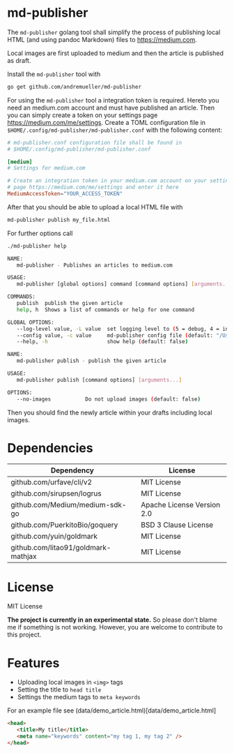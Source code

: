 # md-publisher

The `md-publisher` golang tool shall simplify the process of publishing local HTML (and
using pandoc Markdown) files to https://medium.com.

Local images are first uploaded to medium and then the article is published as
draft.

Install the `md-publisher` tool with
```bash
go get github.com/andremueller/md-publisher
```

For using the `md-publisher` tool a integration token is required. Hereto you need an medium.com account and must have published an article. Then you can simply create a token on your settings page https://medium.com/me/settings.
Create a TOML configuration file in `$HOME/.config/md-publisher/md-publisher.conf` with the following content:

```TOML
# md-publisher.conf configuration file shall be found in
# $HOME/.config/md-publisher/md-publisher.conf

[medium]
# Settings for medium.com

# Create an integration token in your medium.com account on your settings
# page https://medium.com/me/settings and enter it here
MediumAccessToken="YOUR_ACCESS_TOKEN"
```

After that you should be able to upload a local HTML file with

```bash
md-publisher publish my_file.html
```

For further options call
```bash
./md-publisher help

NAME:
   md-publisher - Publishes an articles to medium.com

USAGE:
   md-publisher [global options] command [command options] [arguments...]

COMMANDS:
   publish  publish the given article
   help, h  Shows a list of commands or help for one command

GLOBAL OPTIONS:
   --log-level value, -L value  set logging level to (5 = debug, 4 = info, 3 = warn, 2 = error, 1 = fatal (default: 5)
   --config value, -c value     md-publisher config file (default: "/Users/muellera/.config/md-publisher/md-publisher.conf")
   --help, -h                   show help (default: false)
```

```bash
NAME:
   md-publisher publish - publish the given article

USAGE:
   md-publisher publish [command options] [arguments...]

OPTIONS:
   --no-images           Do not upload images (default: false)
```

Then you should find the newly article within your drafts including local images.

# Dependencies

| Dependency                          | License                    |
| ----------------------------------- | -------------------------- |
| github.com/urfave/cli/v2            | MIT License                |
| github.com/sirupsen/logrus          | MIT License                |
| github.com/Medium/medium-sdk-go     | Apache License Version 2.0 |
| github.com/PuerkitoBio/goquery      | BSD 3 Clause License       |
| github.com/yuin/goldmark            | MIT License                |
| github.com/litao91/goldmark-mathjax | MIT License                |


# License

MIT License

**The project is currently in an experimental state.**
So please don't blame me if something is not working. However, you are welcome to contribute to this project.

# Features

- Uploading local images in `<img>` tags
- Setting the title to `head title`
- Settings the medium tags to `meta keywords`

For an example file see (data/demo_article.html)[data/demo_article.html]

```html
<head>
   <title>My title</title>
   <meta name="keywords" content="my tag 1, my tag 2" />
</head>
```
